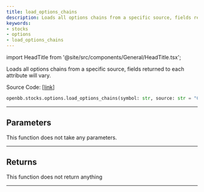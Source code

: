 ```yaml
---
title: load_options_chains
description: Loads all options chains from a specific source, fields returned to each attribute will vary
keywords:
- stocks
- options
- load_options_chains
---
```


import HeadTitle from '@site/src/components/General/HeadTitle.tsx';

<HeadTitle title="stocks.options.load_options_chains - Reference | OpenBB SDK Docs" />

Loads all options chains from a specific source, fields returned to each attribute will vary.

Source Code: [[link](https://github.com/OpenBB-finance/OpenBBTerminal/tree/main/openbb_terminal/stocks/options/options_sdk_helper.py#L1035)]

```python wordwrap
openbb.stocks.options.load_options_chains(symbol: str, source: str = "CBOE", date: str = "", pydantic: bool = False)
```

---

## Parameters

This function does not take any parameters.

---

## Returns

This function does not return anything

---

